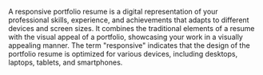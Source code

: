 A responsive portfolio resume is a digital representation of your professional skills, experience, and achievements that adapts to different devices and screen sizes.
It combines the traditional elements of a resume with the visual appeal of a portfolio, showcasing your work in a visually appealing manner.
The term "responsive" indicates that the design of the portfolio resume is optimized for various devices, including desktops, laptops, tablets, and smartphones.

